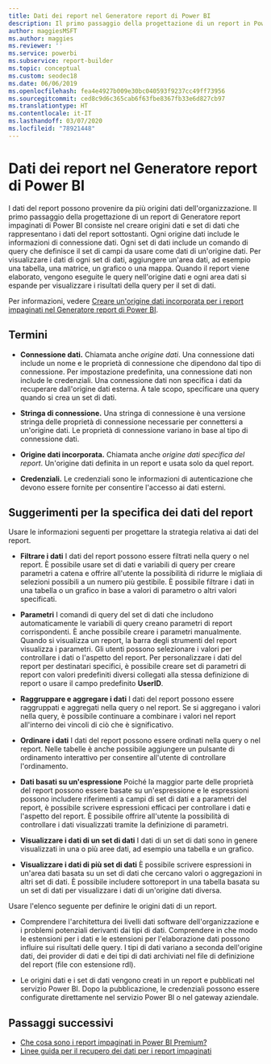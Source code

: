```yaml
---
title: Dati dei report nel Generatore report di Power BI
description: Il primo passaggio della progettazione di un report in Power BI Report Builder consiste nel creare origini dati e set di dati che rappresentano i dati del report sottostanti.
author: maggiesMSFT
ms.author: maggies
ms.reviewer: ''
ms.service: powerbi
ms.subservice: report-builder
ms.topic: conceptual
ms.custom: seodec18
ms.date: 06/06/2019
ms.openlocfilehash: fea4e4927b009e30bc040593f9237cc49ff73956
ms.sourcegitcommit: ced8c9d6c365cab6f63fbe8367fb33e6d827cb97
ms.translationtype: HT
ms.contentlocale: it-IT
ms.lasthandoff: 03/07/2020
ms.locfileid: "78921448"
---
```

# <a name="report-data-in-power-bi-report-builder"></a>Dati dei report nel Generatore report di Power BI

I dati del report possono provenire da più origini dati dell'organizzazione. Il primo passaggio della progettazione di un report di Generatore report impaginati di Power BI consiste nel creare origini dati e set di dati che rappresentano i dati del report sottostanti. Ogni origine dati include le informazioni di connessione dati. Ogni set di dati include un comando di query che definisce il set di campi da usare come dati di un'origine dati. Per visualizzare i dati di ogni set di dati, aggiungere un'area dati, ad esempio una tabella, una matrice, un grafico o una mappa. Quando il report viene elaborato, vengono eseguite le query nell'origine dati e ogni area dati si espande per visualizzare i risultati della query per il set di dati.  

Per informazioni, vedere [Creare un'origine dati incorporata per i report impaginati nel Generatore report di Power BI](paginated-reports-embedded-data-source.md).


##  <a name="BkMk_ReportDataTerms"></a> Termini  
  
- **Connessione dati.** Chiamata anche *origine dati*. Una connessione dati include un nome e le proprietà di connessione che dipendono dal tipo di connessione. Per impostazione predefinita, una connessione dati non include le credenziali. Una connessione dati non specifica i dati da recuperare dall'origine dati esterna. A tale scopo, specificare una query quando si crea un set di dati.  
  
- **Stringa di connessione.** Una stringa di connessione è una versione stringa delle proprietà di connessione necessarie per connettersi a un'origine dati. Le proprietà di connessione variano in base al tipo di connessione dati.  
  
- **Origine dati incorporata.** Chiamata anche *origine dati specifica del report*. Un'origine dati definita in un report e usata solo da quel report.  
  
- **Credenziali.** Le credenziali sono le informazioni di autenticazione che devono essere fornite per consentire l'accesso ai dati esterni.  
  
##  <a name="BkMk_ReportDataTips"></a> Suggerimenti per la specifica dei dati del report

 Usare le informazioni seguenti per progettare la strategia relativa ai dati del report.  
  
- **Filtrare i dati** I dati del report possono essere filtrati nella query o nel report. È possibile usare set di dati e variabili di query per creare parametri a catena e offrire all'utente la possibilità di ridurre le migliaia di selezioni possibili a un numero più gestibile. È possibile filtrare i dati in una tabella o un grafico in base a valori di parametro o altri valori specificati.  
  
- **Parametri** I comandi di query del set di dati che includono automaticamente le variabili di query creano parametri di report corrispondenti. È anche possibile creare i parametri manualmente. Quando si visualizza un report, la barra degli strumenti del report visualizza i parametri. Gli utenti possono selezionare i valori per controllare i dati o l'aspetto del report. Per personalizzare i dati del report per destinatari specifici, è possibile creare set di parametri di report con valori predefiniti diversi collegati alla stessa definizione di report o usare il campo predefinito **UserID**. 
  
- **Raggruppare e aggregare i dati** I dati del report possono essere raggruppati e aggregati nella query o nel report. Se si aggregano i valori nella query, è possibile continuare a combinare i valori nel report all'interno dei vincoli di ciò che è significativo.  
  
- **Ordinare i dati** I dati del report possono essere ordinati nella query o nel report. Nelle tabelle è anche possibile aggiungere un pulsante di ordinamento interattivo per consentire all'utente di controllare l'ordinamento.  
  
- **Dati basati su un'espressione** Poiché la maggior parte delle proprietà del report possono essere basate su un'espressione e le espressioni possono includere riferimenti a campi di set di dati e a parametri del report, è possibile scrivere espressioni efficaci per controllare i dati e l'aspetto del report. È possibile offrire all'utente la possibilità di controllare i dati visualizzati tramite la definizione di parametri.  
  
- **Visualizzare i dati di un set di dati** I dati di un set di dati sono in genere visualizzati in una o più aree dati, ad esempio una tabella e un grafico.  
  
- **Visualizzare i dati di più set di dati** È possibile scrivere espressioni in un'area dati basata su un set di dati che cercano valori o aggregazioni in altri set di dati. È possibile includere sottoreport in una tabella basata su un set di dati per visualizzare i dati di un'origine dati diversa.  
  
 Usare l'elenco seguente per definire le origini dati di un report.  
  
- Comprendere l'architettura dei livelli dati software dell'organizzazione e i problemi potenziali derivanti dai tipi di dati. Comprendere in che modo le estensioni per i dati e le estensioni per l'elaborazione dati possono influire sui risultati delle query. I tipi di dati variano a seconda dell'origine dati, dei provider di dati e dei tipi di dati archiviati nel file di definizione del report (file con estensione rdl).  
  
- Le origini dati e i set di dati vengono creati in un report e pubblicati nel servizio Power BI. Dopo la pubblicazione, le credenziali possono essere configurate direttamente nel servizio Power BI o nel gateway aziendale. 

## <a name="next-steps"></a>Passaggi successivi

- [Che cosa sono i report impaginati in Power BI Premium?](paginated-reports-report-builder-power-bi.md)  
- [Linee guida per il recupero dei dati per i report impaginati](../guidance/report-paginated-data-retrieval.md)
